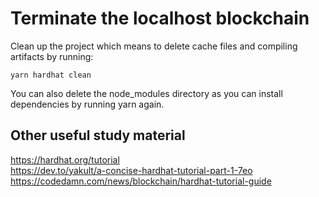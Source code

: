 #  Terminate the localhost blockchain

Clean up the project which means to delete cache files and compiling artifacts by running:

	yarn hardhat clean

You can also delete the node_modules directory as you can install dependencies by running yarn again.

	
## Other useful study material
https://hardhat.org/tutorial <br/>
https://dev.to/yakult/a-concise-hardhat-tutorial-part-1-7eo <br/>
https://codedamn.com/news/blockchain/hardhat-tutorial-guide
	
	
